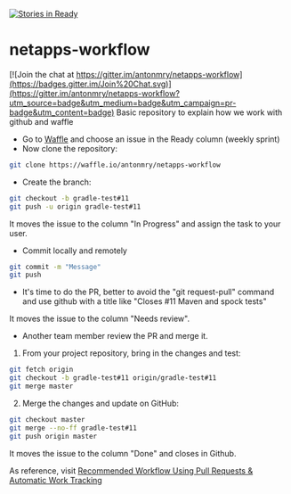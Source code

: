 [![Stories in Ready](https://badge.waffle.io/antonmry/netapps-workflow.png?label=ready&title=Ready)](https://waffle.io/antonmry/netapps-workflow)
# netapps-workflow

[![Join the chat at https://gitter.im/antonmry/netapps-workflow](https://badges.gitter.im/Join%20Chat.svg)](https://gitter.im/antonmry/netapps-workflow?utm_source=badge&utm_medium=badge&utm_campaign=pr-badge&utm_content=badge)
Basic repository to explain how we work with github and waffle

* Go to [Waffle](https://waffle.io/antonmry/netapps-workflow) and choose an issue in the Ready column (weekly sprint)
* Now clone the repository:

```sh
git clone https://waffle.io/antonmry/netapps-workflow
```

* Create the branch:

```sh
git checkout -b gradle-test#11
git push -u origin gradle-test#11
```

It moves the issue to the column "In Progress" and assign the task to your user. 

* Commit locally and remotely

```sh
git commit -m "Message"
git push
```

* It's time to do the PR, better to avoid the "git request-pull" command and use github with a title like "Closes #11 Maven and spock tests"

It moves the issue to the column "Needs review". 

* Another team member review the PR and merge it. 

1. From your project repository, bring in the changes and test:

```sh
git fetch origin
git checkout -b gradle-test#11 origin/gradle-test#11
git merge master
```


2. Merge the changes and update on GitHub:

```sh
git checkout master
git merge --no-ff gradle-test#11
git push origin master
```

It moves the issue to the column "Done" and closes in Github. 

As reference, visit [Recommended Workflow Using Pull Requests & Automatic Work Tracking](https://github.com/waffleio/waffle.io/wiki/Recommended-Workflow-Using-Pull-Requests-&-Automatic-Work-Tracking)
